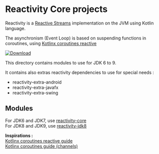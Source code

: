 # Reactivity Core projects

Reactivity is a [Reactive Streams](http://www.reactive-streams.org/) implementation on the JVM using Kotlin language.

The asynchronism (Event Loop) is based on suspending functions in coroutines, using [Kotlinx coroutines reactive](https://github.com/Kotlin/kotlinx.coroutines/tree/master/reactive/kotlinx-coroutines-reactive)

[ ![Download](https://api.bintray.com/packages/pull-vert/reactivity/reactivity/images/download.svg) ](https://bintray.com/pull-vert/reactivity/reactivity/_latestVersion#files)

This directory contains modules to use for JDK 6 to 9. 

It contains also extras reactivity dependencies to use for special needs :
- reactivity-extra-android
- reactivity-extra-javafx
- reactivity-extra-swing

## Modules

For JDK6 and JDK7, use [reactivity-core](reactivity-core/README.md)<br />
For JDK8 and JDK9, use [reactivity-jdk8](reactivity-jdk8/README.md)<br />

**Inspirations :**<br />
[Kotlinx coroutines reactive guide](https://github.com/Kotlin/kotlinx.coroutines/blob/master/reactive/coroutines-guide-reactive.md)<br />
[Kotlinx coroutines guide (channels)](https://github.com/Kotlin/kotlinx.coroutines/blob/master/coroutines-guide.md#channel-basics)